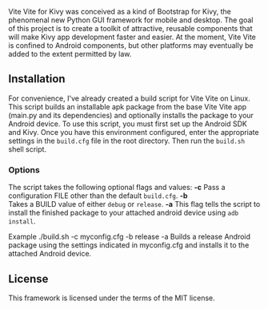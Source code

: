 Vite Vite for Kivy was conceived as a kind of Bootstrap for Kivy, the phenomenal new Python GUI framework for mobile and desktop. The goal of this project is to create a toolkit of attractive, reusable components that will make Kivy app development faster and easier.  At the moment, Vite Vite is confined to Android components, but other platforms may eventually be added to the extent permitted by law. 

## Installation
For convenience, I've already created a build script for Vite Vite on Linux. This script builds an installable apk package from the base Vite Vite app (main.py and its dependencies) and optionally installs the package to your Android device.  To use this script, you must first set up the Android SDK and Kivy.  Once you have this environment configured, enter the appropriate settings in the `build.cfg` file in the root directory.  Then run the `build.sh` shell script.

### Options
The script takes the following optional flags and values:
**-c**
    Pass a configuration FILE other than the default `build.cfg`.
**-b**  
    Takes a BUILD value of either `debug` or `release`.
**-a**
    This flag tells the script to install the finished package to your attached android device using `adb install`.

Example
./build.sh -c myconfig.cfg -b release -a
    Builds a release Android package using the settings indicated in myconfig.cfg and installs it to the attached Android device. 

## License

This framework is licensed under the terms of the MIT license.
